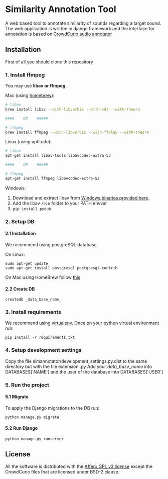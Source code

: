 # Similarity Annotation Tool

A web based tool to annotate similarity of sounds regarding a target sound. 
The web application is written in django framework and the interface for annotation is based on [CrowdCurio audio annotator](https://github.com/CrowdCurio/audio-annotator) 

## Installation
First of all you should clone this repository
### 1. Install ffmpeg

You may use **libav or ffmpeg**.

Mac (using [homebrew](http://brew.sh)):

```bash
# libav
brew install libav --with-libvorbis --with-sdl --with-theora

####    OR    #####

# ffmpeg
brew install ffmpeg --with-libvorbis --with-ffplay --with-theora
```

Linux (using aptitude):

```bash
# libav
apt-get install libav-tools libavcodec-extra-53

####    OR    #####

# ffmpeg
apt-get install ffmpeg libavcodec-extra-53
```

Windows:

1. Download and extract libav from [Windows binaries provided here](http://builds.libav.org/windows/).
2. Add the libav `/bin` folder to your PATH envvar
3. `pip install pydub`

### 2. Setup DB
#### 2.1 Installation
We recommend using postgreSQL database.

On Linux:
```
sudo apt-get update
sudo apt-get install postgresql postgresql-contrib
```

On Mac using HomeBrew follow [this](https://chartio.com/resources/tutorials/how-to-start-postgresql-server-on-mac-os-x/)

#### 2.2 Create DB
```
createdb _data_base_name_
```

### 3. Install requirements
We recommend using [virtualenv](https://virtualenv.pypa.io/en/stable/).
Once on your python virtual environment run:
```
pip install -r requirements.txt
```

### 4. Setup development settings
Copy the file simannotator/development_settings.py.dist to the same directory but with the file extension .py
Add your _data_base_name_ into DATABASES['NAME'] and the user of the database into DATABASES['USER']

### 5. Run the project
#### 5.1 Migrate
To apply the Django migrations to the DB run:
```
python manage.py migrate
```
#### 5.2 Run Django
```
python manage.py runserver
```

## License
All the software is distributed with the [Affero GPL v3 license](http://www.gnu.org/licenses/agpl-3.0.en.html) except the CrowdCurio files that are
licensed under BSD-2 clause.


